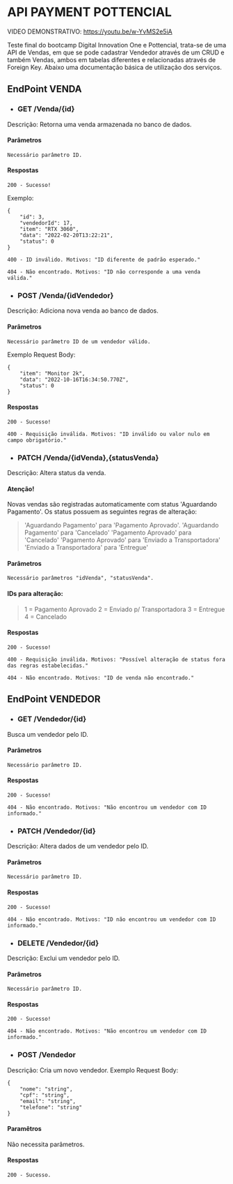 # API PAYMENT POTTENCIAL
VIDEO DEMONSTRATIVO: https://youtu.be/w-YvMS2e5iA

Teste final do bootcamp Digital Innovation One e Pottencial, trata-se de uma API de Vendas, em que se pode cadastrar Vendedor através de um CRUD e também Vendas, ambos em tabelas diferentes e relacionadas através de Foreign Key. Abaixo uma documentação básica de utilização dos serviços.

  

## EndPoint VENDA

* ### GET /Venda/{id}

Descrição: Retorna uma venda armazenada no banco de dados.

#### Parâmetros

	Necessário parâmetro ID.

#### Respostas

	200 - Sucesso! 
Exemplo:

```
{
	"id": 3,
	"vendedorId": 17,
	"item": "RTX 3060",
	"data": "2022-02-20T13:22:21",
	"status": 0
}
```

	400 - ID inválido. Motivos: "ID diferente de padrão esperado."

	404 - Não encontrado. Motivos: "ID não corresponde a uma venda válida."

  

* ### POST /Venda/{idVendedor}

Descrição:  Adiciona nova venda ao banco de dados.

#### Parâmetros

	Necessário parâmetro ID de um vendedor válido.

Exemplo Request Body:

```
{
	"item": "Monitor 2k",
	"data": "2022-10-16T16:34:50.770Z",
	"status": 0
}
```

#### Respostas

	200 - Sucesso!

	400 - Requisição inválida. Motivos: "ID inválido ou valor nulo em campo obrigatório."

  

* ### PATCH /Venda/{idVenda},{statusVenda}

Descrição: Altera status da venda. 
#### Atenção! 
Novas vendas são registradas automaticamente com status 'Aguardando Pagamento'. 
Os status possuem as seguintes regras de alteração:
 >'Aguardando Pagamento' para 'Pagamento Aprovado'.
 'Aguardando Pagamento' para 'Cancelado'
 'Pagamento Aprovado' para 'Cancelado'
 'Pagamento Aprovado' para 'Enviado a Transportadora'
 'Enviado a Transportadora' para 'Entregue'

#### Parâmetros

	Necessário parâmetros "idVenda", "statusVenda".

#### IDs para alteração: 
>1 = Pagamento Aprovado 
2 = Enviado p/ Transportadora
3 = Entregue
4 = Cancelado

  

#### Respostas

	200 - Sucesso!

	400 - Requisição inválida. Motivos: "Possível alteração de status fora das regras estabelecidas."

	404 - Não encontrado. Motivos: "ID de venda não encontrado."

  

## EndPoint VENDEDOR

* ### GET /Vendedor/{id}

Busca um vendedor pelo ID.

#### Parâmetros

	Necessário parâmetro ID.

#### Respostas

	200 - Sucesso!

	404 - Não encontrado. Motivos: "Não encontrou um vendedor com ID informado."

  
  

* ### PATCH /Vendedor/{id}

Descrição: Altera dados de um vendedor pelo ID.

#### Parâmetros

	Necessário parâmetro ID.

#### Respostas

	200 - Sucesso!

	404 - Não encontrado. Motivos: "ID não encontrou um vendedor com ID informado."

  
  

* ### DELETE /Vendedor/{id}

Descrição: Exclui um vendedor pelo ID.

#### Parâmetros

	Necessário parâmetro ID.

#### Respostas

	200 - Sucesso!

	404 - Não encontrado. Motivos: "Não encontrou um vendedor com ID informado."

  
  

* ### POST /Vendedor

Descrição: Cria um novo vendedor. 
Exemplo Request Body:

```
{
	"nome": "string",
	"cpf": "string",
	"email": "string",
	"telefone": "string"
}
```

#### Paramêtros

Não necessita parâmetros.

#### Respostas

	200 - Sucesso.